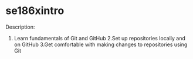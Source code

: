 # se186xintro

Description:
1. Learn fundamentals of Git and GitHub
2.Set up repositories locally and on GitHub
3.Get comfortable with making changes to repositories using Git
